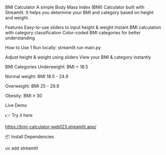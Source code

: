 BMI Calculator
A simple Body Mass Index (BMI) Calculator built with Streamlit. It helps you determine your BMI and category based on height and weight.

 Features
 Easy-to-use sliders to input height & weight
 Instant BMI calculation with category classification
 Color-coded BMI categories for better understanding

 How to Use
1️ Run locally:
streamlit run main.py


 Adjust height & weight using sliders
 View your BMI & category instantly

BMI Categories
 Underweight: BMI < 18.5

 Normal weight: BMI 18.5 - 24.9

 Overweight: BMI 25 - 29.9

 Obesity: BMI ≥ 30

 Live Demo

👉 Try it here

https://bmi-calculator-web123.streamlit.app/

📦 Install Dependencies

uv add streamlit

